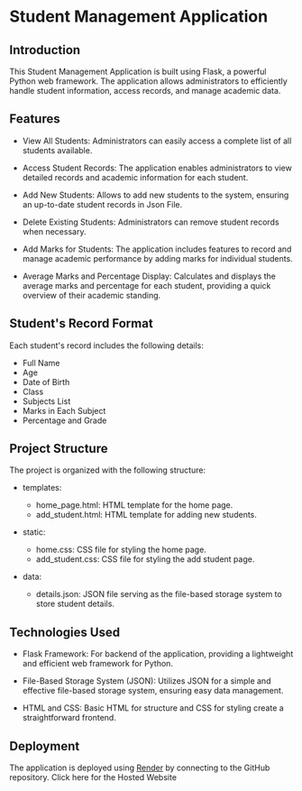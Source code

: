 # Student Management Application

## Introduction

This Student Management Application is built using Flask, a powerful Python web framework. The application allows administrators to efficiently handle student information, access records, and manage academic data.

## Features

- View All Students: Administrators can easily access a complete list of all students available.

- Access Student Records: The application enables administrators to view detailed records and academic information for each student.

- Add New Students:  Allows to add new students to the system, ensuring an up-to-date student records in Json File.

- Delete Existing Students: Administrators can remove student records when necessary.

- Add Marks for Students: The application includes features to record and manage academic performance by adding marks for individual students.

- Average Marks and Percentage Display: Calculates and displays the average marks and percentage for each student, providing a quick overview of their academic standing.

## Student's Record Format

Each student's record includes the following details:

- Full Name
- Age
- Date of Birth
- Class
- Subjects List
- Marks in Each Subject
- Percentage and Grade
  
## Project Structure

The project is organized with the following structure:

- templates:
  - home_page.html: HTML template for the home page.
  - add_student.html: HTML template for adding new students.

- static:
  - home.css: CSS file for styling the home page.
  - add_student.css: CSS file for styling the add student page.

- data:
  - details.json: JSON file serving as the file-based storage system to store student details.

## Technologies Used

- Flask Framework: For backend of the application, providing a lightweight and efficient web framework for Python.

- File-Based Storage System (JSON): Utilizes JSON for a simple and effective file-based storage system, ensuring easy data management.

- HTML and CSS: Basic HTML for structure and CSS for styling create a straightforward frontend.

## Deployment

The application is deployed using [Render](https://render.com/) by connecting to the GitHub repository. Click here for the Hosted Website
